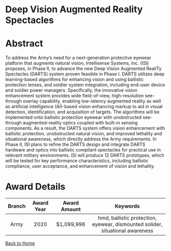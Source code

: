 
Deep Vision Augmented Reality Spectacles
========================================

# Abstract


To address the Army’s need for a next-generation protective eyewear platform that augments natural vision, Intellisense Systems, Inc. (ISI) proposes, in Phase II, to advance the new Deep Vision Augmented RealiTy Spectacles (DARTS) system proven feasible in Phase I. DARTS utilizes deep learning-based algorithms for enhancing vision and using ballistic protection lenses, and soldier system integration, including end-user device and soldier power managers. Specifically, the innovative vision enhancement system provides wide field-of-view, high-resolution see-through overlay capability, enabling low-latency augmented reality as well as artificial intelligence (AI)-based vision enhancing markup to aid in visual detection, identification, and acquisition of targets. The algorithms will be implemented onto ballistic protection eyewear with unobstructed see-through augmented-reality optics coupled with built-in sensing components. As a result, the DARTS system offers vision enhancement with ballistic protection, unobstructed natural vision, and improved lethality and situational awareness, which directly address the Army requirements. In Phase II, ISI plans to refine the DARTS design and integrate DARTS hardware and optics into ballistic compliant spectacles for practical use in relevant military environments. ISI will produce 12 DARTS prototypes, which will be tested for key performance characteristics, including ballistic compliance, user acceptance, and enhancement of vision and lethality.  

# Award Details

|Branch|Award Year|Award Amount|Keywords|
| :---: | :---: | :---: | :---: |
|Army|2020|$1,099,996|hmd, ballistic protection, eyewear, dismounted solider, situational awareness|
  
  


[Back to Home](https://github.com/chrischow/dod_sbir_awards/CC/#1112)